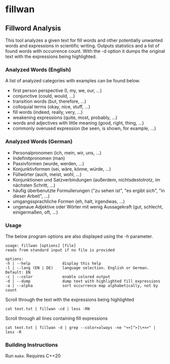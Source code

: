 
# fillwan 
## Fillword Analysis

This tool analyzes a given text for fill words and other potentially unwanted words and expressions in scientific writing.
Outputs statistics and a list of found words with occurrence count. With the -d option it dumps the original text with the expressions being highlighted.


### Analyzed Words (English)

A list of analyzed categories with examples can be found below.

* first person perspective (I, my, we, our, ...)
* conjunctive (could, would, ...)
* transition words (but, therefore, ...)
* colloquial terms (okay, nice, stuff, ...)
* fill words (indeed, really, very, ...)
* weakening expressions (quite, most, probably, ...)
* words and adjectives with little meaning (good, right, thing, ...)
* commonly overused expression (be seen, is shown, for example, ...)


### Analyzed Words (German)

* Personalpronomen (ich, mein, wir, uns, ...)
* Indefinitpronomen (man)
* Passivformen (wurde, werden, ...)
* Konjunktivformen (sei, wäre, könne, würde, ...)
* Füllwörter (auch, meist, wohl, ...)
* Konjunktionen und Satzverbindungen (außerdem, nichtsdestotrotz, im nächsten Schritt, ...)
* häufig überbenutzte Formulierungen ("zu sehen ist", "es ergibt sich", "in dieser Arbeit", ...)
* umgangssprachliche Formen (eh, halt, irgendwas, ...)
* ungenaue Adjektive oder Wörter mit wenig Aussagekraft (gut, schlecht, einigermaßen, oft, ...)


### Usage

The below program options are also displayed using the -h parameter.

```
usage: fillwan [options] [file]
reads from standard input if no file is provided

options:
-h | --help              display this help
-l | --lang (EN | DE)    language selection. English or German. Default: EN
-c | --color             enable colored output
-d | --dump              dump text with highlighted fill expressions
-a | --alpha             sort occurrence map alphabetically, not by count
```

Scroll through the text with the expressions being highlighted
```
cat text.txt | fillwan -cd | less -RN
```

Scroll through all lines containing fill expressions
```
cat text.txt | fillwan -d | grep --color=always -ne "<<[^>]\+>>" | less -R
```

### Building Instructions

Run ``make``.
Requires C++20

